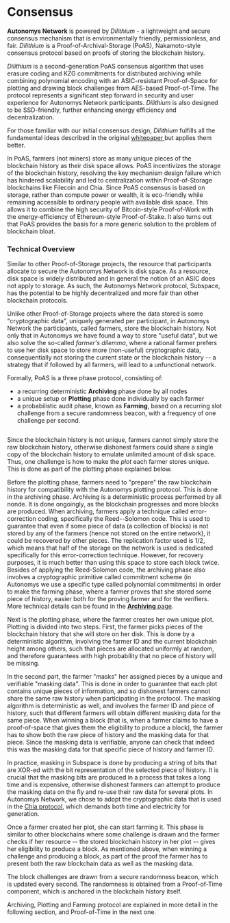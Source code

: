 # Consensus

**Autonomys Network** is powered by _Dilithium_ - a lightweight and secure consensus mechanism that is environmentally friendly, permissionless, and fair. _Dilithium_ is a Proof-of-Archival-Storage (PoAS), Nakamoto-style consensus protocol based on proofs of storing the blockchain history.

_Dilithium_ is a second-generation PoAS consensus algorithm that uses erasure coding and KZG commitments for distributed archiving while combining polynomial encoding with an ASIC-resistant Proof-of-Space for plotting and drawing block challenges from AES-based Proof-of-Time. The protocol represents a significant step forward in security and user experience for Autonomys Network participants. _Dilithium_ is also designed to be SSD-friendly, further enhancing energy efficiency and decentralization.

For those familiar with our initial consensus design, _Dilithium_ fulfills all the fundamental ideas described in the original [whitepaper](https://subspace.network/news/subspace-network-whitepaper)[ ](https://assets-global.website-files.com/61526a2af87a54e565b0ae92/617759c00edd0e3bd279aa29\_Subspace\_%20A%20solution%20to%20the%20farmer's%20dilemma.pdf)but applies them better.

In PoAS, farmers (not miners) store as many unique pieces of the blockchain history as their disk space allows. PoAS incentivizes the storage of the blockchain history, resolving the key mechanism design failure which has hindered scalability and led to centralization within Proof-of-Storage blockchains like Filecoin and Chia. Since PoAS consensus is based on storage, rather than compute power or wealth, it is eco-friendly while remaining accessible to ordinary people with available disk space. This allows it to combine the high security of Bitcoin-style Proof-of-Work with the energy-efficiency of Ethereum-style Proof-of-Stake. It also turns out that PoAS provides the basis for a more generic solution to the problem of blockchain bloat.

### Technical Overview

Similar to other Proof-of-Storage projects, the resource that participants allocate to secure the Autonomys Network is disk space. As a resource, disk space is widely distributed and in general the notion of an ASIC does not apply to storage. As such, the Autonomys Network protocol, Subspace, has the potential to be highly decentralized and more fair than other blockchain protocols.

Unlike other Proof-of-Storage projects where the data stored is some "cryptographic data", uniquely generated per participant, in Autonomys Network the participants, called farmers, store the blockchain history. Not only that in Autonomys we have found a way to store "useful data", but we also solve the so-called _farmer's dilemma_, where a rational farmer prefers to use her disk space to store more (non-useful) cryptographic data, consequentially not storing the current state or the blockchain history -- a strategy that if followed by all farmers, will lead to a unfunctional network.

Formally, PoAS is a three phase protocol, consisting of:

* a recurring deterministic **Archiving** phase done by all nodes
* a unique setup or **Plotting** phase done individually by each farmer
* a probabilistic audit phase, known as **Farming**, based on a recurring slot challenge from a secure randomness beacon, with a frequency of one challenge per second.

<figure><picture><source srcset="../../.gitbook/assets/Consensus_Phases-dark (1).svg" media="(prefers-color-scheme: dark)"><img src="../../.gitbook/assets/image (6).png" alt=""></picture><figcaption></figcaption></figure>

Since the blockchain history is not unique, farmers cannot simply store the raw blockchain history, otherwise dishonest farmers could share a single copy of the blockchain history to emulate unlimited amount of disk space. Thus, one challenge is how to make the _plot_ each farmer stores unique. This is done as part of the plotting phase explained below.

Before the plotting phase, farmers need to "prepare" the raw blockchain history for compatibility with the Autonomys plotting protocol. This is done in the archiving phase. Archiving is a deterministic process performed by all nonde. It is done ongoingly, as the blockchain progresses and more blocks are produced. When archiving, farmers apply a technique called error-correction coding, specifically the Reed--Solomon code. This is used to guarantee that even if some piece of data (a collection of blocks) is not stored by any of the farmers (hence not stored on the entire network), it could be recovered by other pieces. The replication factor used is 1/2, which means that half of the storage on the network is used is dedicated specifically for this error-correction technique. However, for recovery purposes, it is much better than using this space to store each block twice. Besides of applying the Reed-Solomon code, the archiving phase also involves a cryptographic primitive called commitment scheme (in Autonomys we use a specific type called polynomial commitments) in order to make the farming phase, where a farmer proves that she stored some piece of history, easier both for the proving farmer and for the verifiers. More technical details can be found in the [**Archiving** page](https://academy.autonomys.net/subspace-protocol/consensus/proof-of-archival-storage/archiving).

Next is the plotting phase, where the farmer creates her own unique plot. Plotting is divided into two steps. First, the farmer picks pieces of the blockchain history that she will store on her disk. This is done by a deterministic algorithm, involving the farmer ID and the current blockchain height among others, such that pieces are allocated uniformly at random, and therefore guarantees with high probability that no piece of history will be missing.

In the second part, the farmer "masks" her assigned pieces by a unique and verifiable "masking data". This is done in order to guarantee that each plot contains unique pieces of information, and so dishonest farmers cannot share the same raw history when participating in the protocol. The masking algorithm is deterministic as well, and involves the farmer ID and piece of history, such that different farmers will obtain different masking data for the same piece. When winning a block (that is, when a farmer claims to have a proof-of-space that gives them the eligibility to produce a block), the farmer has to show both the raw piece of history and the masking data for that piece. Since the masking data is verifiable, anyone can check that indeed this was the masking data for that specific piece of history and farmer ID.

In practice, masking in Subspace is done by producing a string of bits that are XOR-ed with the bit representation of the selected piece of history. It is crucial that the masking bits are produced in a process that takes a long time and is expensive, otherwise dishonest farmers can attempt to produce the masking data on the fly and re-use their raw data for several plots. In Autonomys Network, we chose to adopt the cryptographic data that is used in the [Chia protocol](https://www.chia.net/), which demands both time and electricity for generation.

Once a farmer created her plot, she can start farming it. This phase is similar to other blockchains where some challenge is drawn and the farmer checks if her resource -- the stored blockchain history in her plot -- gives her eligibility to produce a block. As mentioned above, when winning a challenge and producing a block, as part of the proof the farmer has to present both the raw blockchain data as well as the masking data.

The block challenges are drawn from a secure randomness beacon, which is updated every second. The randomness is obtained from a Proof-of-Time component, which is anchored in the blockchain history itself.

Archiving, Plotting and Farming protocol are explained in more detail in the following section, and Proof-of-Time in the next one.

